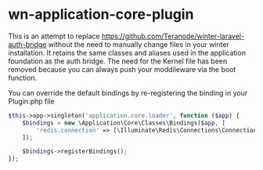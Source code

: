 # wn-application-core-plugin

This is an attempt to replace https://github.com/Teranode/winter-laravel-auth-bridge without the need to manually change files in your winter installation. It retains the same classes and aliases used in the application foundation as the auth bridge. The need for the Kernel file has been removed because you can always push your moddileware via the boot function.

You can override the default bindings by re-registering the binding in your Plugin.php file

```php 
$this->app->singleton('application.core.loader', function ($app) {
    $bindings = new \Application\Core\Classes\Bindings($app, [
        'redis.connection' => [\Illuminate\Redis\Connections\Connection::class, \Illuminate\Contracts\Redis\Connection::class],
    ]);

    $bindings->registerBindings();
});
```
